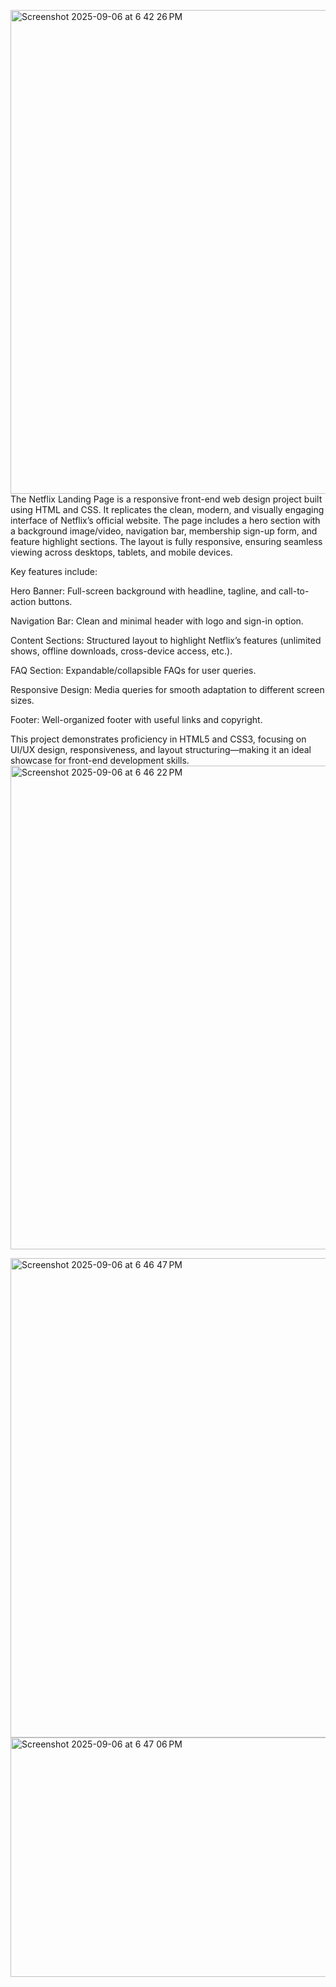 <img width="1440" height="774" alt="Screenshot 2025-09-06 at 6 42 26 PM" src="https://github.com/user-attachments/assets/72c8fe49-33ad-437c-90ad-403b7f7c9b3e" />The Netflix Landing Page is a responsive front-end web design project built using HTML and CSS. It replicates the clean, modern, and visually engaging interface of Netflix’s official website. The page includes a hero section with a background image/video, navigation bar, membership sign-up form, and feature highlight sections. The layout is fully responsive, ensuring seamless viewing across desktops, tablets, and mobile devices.

Key features include:

Hero Banner: Full-screen background with headline, tagline, and call-to-action buttons.

Navigation Bar: Clean and minimal header with logo and sign-in option.

Content Sections: Structured layout to highlight Netflix’s features (unlimited shows, offline downloads, cross-device access, etc.).

FAQ Section: Expandable/collapsible FAQs for user queries.

Responsive Design: Media queries for smooth adaptation to different screen sizes.

Footer: Well-organized footer with useful links and copyright.

This project demonstrates proficiency in HTML5 and CSS3, focusing on UI/UX design, responsiveness, and layout structuring—making it an ideal showcase for front-end development skills.
<img width="1440" height="774" alt="Screenshot 2025-09-06 at 6 46 22 PM" src="https://github.com/user-attachments/assets/fe45c11b-ebeb-452d-a413-5c5dfadf1f0d" />


<img width="1440" height="767" alt="Screenshot 2025-09-06 at 6 46 47 PM" src="https://github.com/user-attachments/assets/840765f1-4afb-4a70-b657-e12434e059e4" />


<img width="1440" height="383" alt="Screenshot 2025-09-06 at 6 47 06 PM" src="https://github.com/user-attachments/assets/2818372d-33ff-4fdc-ba87-482ae7bea984" />
